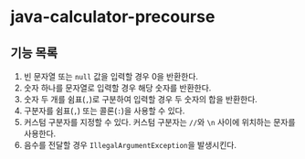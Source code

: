 # java-calculator-precourse

## 기능 목록

1. 빈 문자열 또는 `null` 값을 입력할 경우 0을 반환한다.
2. 숫자 하나를 문자열로 입력할 경우 해당 숫자를 반환한다.
3. 숫자 두 개를 쉼표(`,`)로 구분하여 입력할 경우 두 숫자의 합을 반환한다.
4. 구분자를 쉼표(`,`) 또는 콜론(`:`)을 사용할 수 있다.
5. 커스텀 구분자를 지정할 수 있다. 커스텀 구분자는 `//`와 `\n` 사이에 위치하는 문자를 사용한다.
6. 음수를 전달할 경우 `IllegalArgumentException`을 발생시킨다.